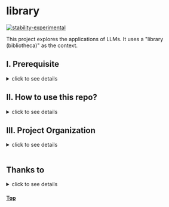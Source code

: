 library
==============================

[![stability-experimental](https://img.shields.io/badge/stability-experimental-orange.svg)](https://github.com/mkenney/software-guides/blob/master/STABILITY-BADGES.md#experimental) 



This project explores the applications of LLMs. It uses a "library (bibliotheca)" as the context. 


## I. Prerequisite
<details>
  <summary> click to see details </summary>

 * Python 11
</details>

## II. How to use this repo?
<details>
  <summary> click to see details </summary>

#### 1. Download this repo
```bash
git clone https://github.com/dujm/library.git

# remove my git directory
rm -rf .git/

# create a new git repository if you need
#git init
```
#### 2. Create a conda environment (named as e.g.`library`) 
```bash
# create an env with Python 11 (see file `environment.yml`)
conda env create --name library --file=environment.yml

# activate env
conda activate library
```

#### 3. Add conda environment to your jupyter lab (or jupyter notebook)

```bash
# add conda environment to jupyter lab
ipython kernel install --user --name=library

# open jupyter lab
jupyter lab
```

#### 4. Set up Ollama
 * Below is for MacOS. Find more instructions on [Ollama](https://github.com/ollama/ollama) if you use other operating systems.

##### a. First-time using Ollma (for Mac users)
 * [Download file from Ollama website](https://ollama.ai/download)
 * Open Ollama app
 * Select a model from [Model library](https://github.com/ollama/ollama). 
 * I selected`llama2` model. 
 * Download it in the terminal
```sh
# pull llama2 model
ollama pull llama2
```

##### b. For future use of Ollama 
 * Open Ollama app
 * Or run the bash script in the terminal

```sh
bash scripts/ollama_serve.sh

# if you want to stop Ollma in the Mac terminal 
pkill ollama
```


#### 5. Run notebooks
 * Go to `notebooks/`
 * Open a notebook
 * Select the kernel `library`
</details>

## III. Project Organization
<details>
  <summary> click to see details </summary>

    ├── LICENSE
    ├── Makefile           <- Makefile with commands like `make data` or `make train`
    ├── README.md          <- The top-level README for developers using this project.
    ├── data/              <- Data directory
    │
    ├── docs/              <- A default Sphinx project; see sphinx-doc.org for details
    │
    ├── models/            <- Trained and serialized models, model predictions, or model summaries
    │
    ├── notebooks/         <- Jupyter notebooks. Naming convention is a number (for ordering),
    │                         the creator's initials, and a short `-` delimited description, 
    │
    ├── reports/           <- Generated analysis as HTML, PDF, LaTeX, etc.
    │
    ├── requirements.txt   <- The requirements file for reproducing the Python environment 
    │
    ├── environment.yml    <- The environment file for reproducing the conda environment
    │
    ├── setup.py           <- makes project pip installable (pip install -e .) so src can be imported
    │
    ├── src/               <- Source code for use in this project.
    │
    └── tox.ini            <- tox file with settings for running tox; see tox.readthedocs.io
</details>



<br>

## Thanks to
<details>
  <summary> click to see details </summary>

#### A
 * [Agentchat RetrieveChat](https://github.com/microsoft/autogen/blob/main/notebook/agentchat_RetrieveChat.ipynb)
 * [Autogen ollama](https://github.com/ScottLL/autogen-ollama/blob/main/entrypoint.sh)
 * [Chromadb](https://realpython.com/chromadb-vector-database/)
 * [Langroid](https://github.com/langroid/langroid)
 * [Two Agent Debates with Tools](https://github.com/langchain-ai/langchain/blob/master/cookbook/two_agent_debate_tools.ipynb)
 * [LangChain AI Image Recognition](https://github.com/sugarforever/LangChain-Tutorials/blob/main/LangChain_AI_Image_Recognition.ipynb)


#### B
 * [Cookiecutter Data Science](https://github.com/drivendata/cookiecutter-data-science)
 * [Project Gutenberg](https://www.gutenberg.org/)
 * [GIFs For Readme](https://github.com/Anmol-Baranwal/Cool-GIFs-For-GitHub/blob/main/README.md)


<br>

<img src="https://user-images.githubusercontent.com/74038190/212284136-03988914-d899-44b4-b1d9-4eeccf656e44.gif" width="500">
<br><br>

</details>

#### [Top](#TOP)

